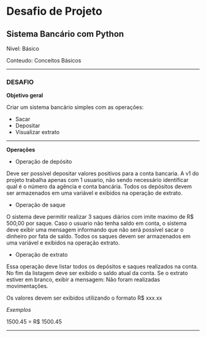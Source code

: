 # **Desafio de Projeto**

## **Sistema Bancário com Python**
Nivel: Básico

Conteudo: Conceitos Básicos

----
### **DESAFIO**

**Objetivo geral**

Criar um sistema bancário simples com as operações: 
* Sacar
* Depositar
* Visualizar extrato

---

**Operações**

* Operação de depósito

Deve ser possível depositar valores positivos para a conta bancaria. A v1 do projeto trabalha apenas com 1 usuario, não sendo necessário identificar qual é o número da agência e conta bancária. Todos os depósitos devem ser armazenados em uma variável e exibidos na operação de extrato.

* Operação de saque

O sistema deve permitir realizar 3 saques diários com imite maximo de R$ 500,00 por saque. Caso o usuario não tenha saldo em conta, o sistema deve exibir uma mensagem informando que não será possível sacar o dinheiro por fata de saldo. Todos os saques devem ser armazenados em uma variável e exibidos na operação extrato.

* Operação de extrato

Essa operação deve listar todos os depósitos e saques realizados na conta. No fim da listagem deve ser exibido o saldo atual da conta. Se o extrato estiver em branco, exibir a mensagem: Não foram realizadas movimentações.

Os valores devem ser exibidos utilizando o formato R$ xxx.xx

*Exemplos*

1500.45 = R$ 1500.45

---
